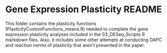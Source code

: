 # Gene Expression Plasticity README

This folder contains the plasticity functions (PlasticityCustomFunctions_means.R) needed to complete the gene expression plasticity analyses included in the 03_DESeq_Scripts R markdown files. Also, it includes some other attempts at conducting DAPC and reaction norms of plasticity that aren't presented in the paper.